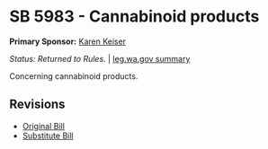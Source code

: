 # SB 5983 - Cannabinoid products
**Primary Sponsor:** [Karen Keiser](/person/leg/karen.keiser.md)

*Status: Returned to Rules.* | [leg.wa.gov summary](https://app.leg.wa.gov/billsummary?BillNumber=5983&Year=2021)

Concerning cannabinoid products.

## Revisions
* [Original Bill](1/)
* [Substitute Bill](S/)